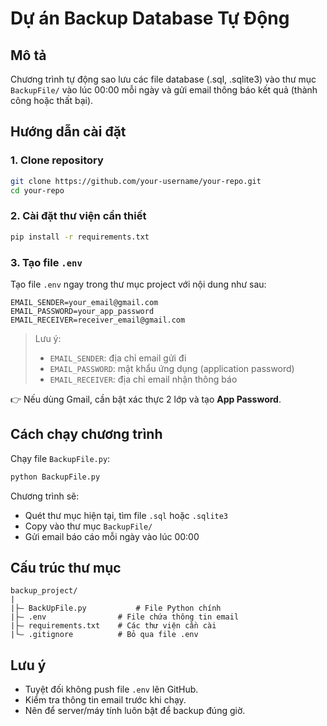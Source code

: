 # Dự án Backup Database Tự Động

## Mô tả
Chương trình tự động sao lưu các file database (.sql, .sqlite3) vào thư mục `BackupFile/` vào lúc 00:00 mỗi ngày và gửi email thông báo kết quả (thành công hoặc thất bại).

## Hướng dẫn cài đặt

### 1. Clone repository
```bash
git clone https://github.com/your-username/your-repo.git
cd your-repo
```

### 2. Cài đặt thư viện cần thiết
```bash
pip install -r requirements.txt
```

### 3. Tạo file `.env`
Tạo file `.env` ngay trong thư mục project với nội dung như sau:

```env
EMAIL_SENDER=your_email@gmail.com
EMAIL_PASSWORD=your_app_password
EMAIL_RECEIVER=receiver_email@gmail.com
```

> Lưu ý:
> - `EMAIL_SENDER`: địa chỉ email gửi đi
> - `EMAIL_PASSWORD`: mật khẩu ứng dụng (application password)
> - `EMAIL_RECEIVER`: địa chỉ email nhận thông báo

👉 Nếu dùng Gmail, cần bật xác thực 2 lớp và tạo **App Password**.

## Cách chạy chương trình

Chạy file `BackupFile.py`:

```bash
python BackupFile.py
```

Chương trình sẽ:
- Quét thư mục hiện tại, tìm file `.sql` hoặc `.sqlite3`
- Copy vào thư mục `BackupFile/`
- Gửi email báo cáo mỗi ngày vào lúc 00:00

## Cấu trúc thư mục

```
backup_project/
|
|├— BackUpFile.py           # File Python chính
|├— .env                # File chứa thông tin email
|├— requirements.txt    # Các thư viện cần cài
|└— .gitignore          # Bỏ qua file .env
```

## Lưu ý

- Tuyệt đối không push file `.env` lên GitHub.
- Kiểm tra thông tin email trước khi chạy.
- Nên để server/máy tính luôn bật để backup đúng giờ.

